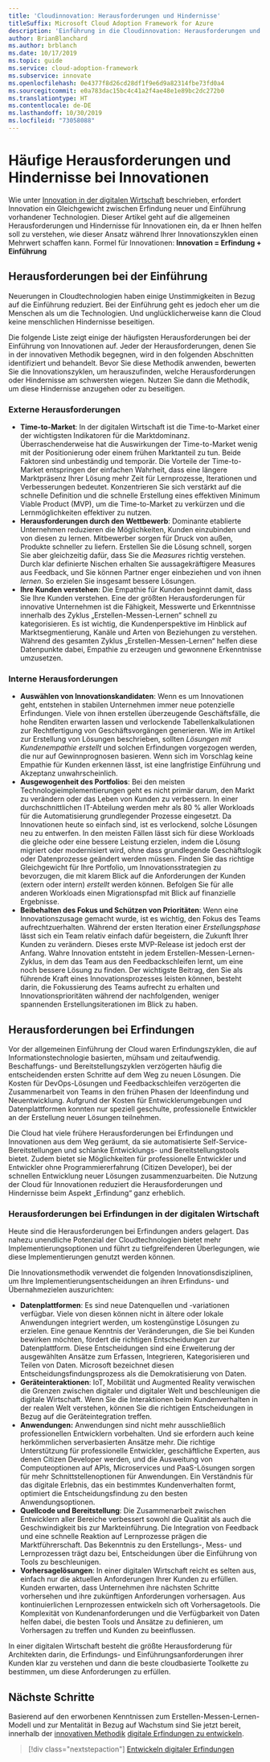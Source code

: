 ```yaml
---
title: 'Cloudinnovation: Herausforderungen und Hindernisse'
titleSuffix: Microsoft Cloud Adoption Framework for Azure
description: 'Einführung in die Cloudinnovation: Herausforderungen und Hindernisse'
author: BrianBlanchard
ms.author: brblanch
ms.date: 10/17/2019
ms.topic: guide
ms.service: cloud-adoption-framework
ms.subservice: innovate
ms.openlocfilehash: 0e4377f8d26cd28df1f9e6d9a82314fbe73fd0a4
ms.sourcegitcommit: e0a783dac15bc4c41a2f4ae48e1e89bc2dc272b0
ms.translationtype: HT
ms.contentlocale: de-DE
ms.lasthandoff: 10/30/2019
ms.locfileid: "73058088"
---
```

# <a name="common-blockers-and-challenges-to-innovation"></a>Häufige Herausforderungen und Hindernisse bei Innovationen

Wie unter [Innovation in der digitalen Wirtschaft](./index.md) beschrieben, erfordert Innovation ein Gleichgewicht zwischen Erfindung neuer und Einführung vorhandener Technologien. Dieser Artikel geht auf die allgemeinen Herausforderungen und Hindernisse für Innovationen ein, da er Ihnen helfen soll zu verstehen, wie dieser Ansatz während Ihrer Innovationszyklen einen Mehrwert schaffen kann. Formel für Innovationen: **Innovation = Erfindung + Einführung**

## <a name="adoption-challenges"></a>Herausforderungen bei der Einführung

Neuerungen in Cloudtechnologien haben einige Unstimmigkeiten in Bezug auf die Einführung reduziert. Bei der Einführung geht es jedoch eher um die Menschen als um die Technologien. Und unglücklicherweise kann die Cloud keine menschlichen Hindernisse beseitigen.

Die folgende Liste zeigt einige der häufigsten Herausforderungen bei der Einführung von Innovationen auf. Jeder der Herausforderungen, denen Sie in der innovativen Methodik begegnen, wird in den folgenden Abschnitten identifiziert und behandelt. Bevor Sie diese Methodik anwenden, bewerten Sie die Innovationszyklen, um herauszufinden, welche Herausforderungen oder Hindernisse am schwersten wiegen. Nutzen Sie dann die Methodik, um diese Hindernisse anzugehen oder zu beseitigen.

### <a name="external-challenges"></a>Externe Herausforderungen

- **Time-to-Market**: In der digitalen Wirtschaft ist die Time-to-Market einer der wichtigsten Indikatoren für die Marktdominanz. Überraschenderweise hat die Auswirkungen der Time-to-Market wenig mit der Positionierung oder einem frühen Marktanteil zu tun. Beide Faktoren sind unbeständig und temporär. Die Vorteile der Time-to-Market entspringen der einfachen Wahrheit, dass eine längere Marktpräsenz Ihrer Lösung mehr Zeit für Lernprozesse, Iterationen und Verbesserungen bedeutet. Konzentrieren Sie sich verstärkt auf die schnelle Definition und die schnelle Erstellung eines effektiven Minimum Viable Product (MVP), um die Time-to-Market zu verkürzen und die Lernmöglichkeiten effektiver zu nutzen.
- **Herausforderungen durch den Wettbewerb**: Dominante etablierte Unternehmen reduzieren die Möglichkeiten, Kunden einzubinden und von diesen zu lernen. Mitbewerber sorgen für Druck von außen, Produkte schneller zu liefern. Erstellen Sie die Lösung schnell, sorgen Sie aber gleichzeitig dafür, dass Sie die _Measures_ richtig verstehen. Durch klar definierte Nischen erhalten Sie aussagekräftigere Measures aus Feedback, und Sie können Partner enger einbeziehen und von ihnen _lernen_. So erzielen Sie insgesamt bessere Lösungen.
- **Ihre Kunden verstehen**: Die Empathie für Kunden beginnt damit, dass Sie Ihre Kunden verstehen. Eine der größten Herausforderungen für innovative Unternehmen ist die Fähigkeit, Messwerte und Erkenntnisse innerhalb des Zyklus „Erstellen-Messen-Lernen“ schnell zu kategorisieren. Es ist wichtig, die Kundenperspektive im Hinblick auf Marktsegmentierung, Kanäle und Arten von Beziehungen zu verstehen. Während des gesamten Zyklus „Erstellen-Messen-Lernen“ helfen diese Datenpunkte dabei, Empathie zu erzeugen und gewonnene Erkenntnisse umzusetzen.

### <a name="internal-challenges"></a>Interne Herausforderungen

- **Auswählen von Innovationskandidaten**: Wenn es um Innovationen geht, entstehen in stabilen Unternehmen immer neue potenzielle Erfindungen. Viele von ihnen erstellen überzeugende Geschäftsfälle, die hohe Renditen erwarten lassen und verlockende Tabellenkalkulationen zur Rechtfertigung von Geschäftsvorgängen generieren. Wie im Artikel zur Erstellung von Lösungen beschrieben, sollten *Lösungen mit Kundenempathie erstellt* und solchen Erfindungen vorgezogen werden, die nur auf Gewinnprognosen basieren. Wenn sich im Vorschlag keine Empathie für Kunden erkennen lässt, ist eine langfristige Einführung und Akzeptanz unwahrscheinlich.
- **Ausgewogenheit des Portfolios**: Bei den meisten Technologieimplementierungen geht es nicht primär darum, den Markt zu verändern oder das Leben von Kunden zu verbessern. In einer durchschnittlichen IT-Abteilung werden mehr als 80 % aller Workloads für die Automatisierung grundlegender Prozesse eingesetzt. Da Innovationen heute so einfach sind, ist es verlockend, solche Lösungen neu zu entwerfen. In den meisten Fällen lässt sich für diese Workloads die gleiche oder eine bessere Leistung erzielen, indem die Lösung migriert oder modernisiert wird, ohne dass grundlegende Geschäftslogik oder Datenprozesse geändert werden müssen. Finden Sie das richtige Gleichgewicht für Ihre Portfolio, um Innovationsstrategien zu bevorzugen, die mit klarem Blick auf die Anforderungen der Kunden (extern oder intern) _erstellt_ werden können. Befolgen Sie für alle anderen Workloads einen Migrationspfad mit Blick auf finanzielle Ergebnisse.
- **Beibehalten des Fokus und Schützen von Prioritäten**: Wenn eine Innovationszusage gemacht wurde, ist es wichtig, den Fokus des Teams aufrechtzuerhalten. Während der ersten Iteration einer *Erstellungsphase* lässt sich ein Team relativ einfach dafür begeistern, die Zukunft Ihrer Kunden zu verändern. Dieses erste MVP-Release ist jedoch erst der Anfang. Wahre Innovation entsteht in jedem Erstellen-Messen-Lernen-Zyklus, in dem das Team aus den Feedbackschleifen lernt, um eine noch bessere Lösung zu finden. Der wichtigste Beitrag, den Sie als führende Kraft eines Innovationsprozesses leisten können, besteht darin, die Fokussierung des Teams aufrecht zu erhalten und Innovationsprioritäten während der nachfolgenden, weniger spannenden Erstellungsiterationen im Blick zu haben.

## <a name="invention-challenges"></a>Herausforderungen bei Erfindungen

Vor der allgemeinen Einführung der Cloud waren Erfindungszyklen, die auf Informationstechnologie basierten, mühsam und zeitaufwendig. Beschaffungs- und Bereitstellungszyklen verzögerten häufig die entscheidenden ersten Schritte auf dem Weg zu neuen Lösungen. Die Kosten für DevOps-Lösungen und Feedbackschleifen verzögerten die Zusammenarbeit von Teams in den frühen Phasen der Ideenfindung und Neuentwicklung. Aufgrund der Kosten für Entwicklerumgebungen und Datenplattformen konnten nur speziell geschulte, professionelle Entwickler an der Erstellung neuer Lösungen teilnehmen.

Die Cloud hat viele frühere Herausforderungen bei Erfindungen und Innovationen aus dem Weg geräumt, da sie automatisierte Self-Service-Bereitstellungen und schlanke Entwicklungs- und Bereitstellungstools bietet. Zudem bietet sie Möglichkeiten für professionelle Entwickler und Entwickler ohne Programmiererfahrung (Citizen Developer), bei der schnellen Entwicklung neuer Lösungen zusammenzuarbeiten. Die Nutzung der Cloud für Innovationen reduziert die Herausforderungen und Hindernisse beim Aspekt „Erfindung“ ganz erheblich.

### <a name="invention-challenges-in-a-digital-economy"></a>Herausforderungen bei Erfindungen in der digitalen Wirtschaft

Heute sind die Herausforderungen bei Erfindungen anders gelagert. Das nahezu unendliche Potenzial der Cloudtechnologien bietet mehr Implementierungsoptionen und führt zu tiefgreifenderen Überlegungen, wie diese Implementierungen genutzt werden können.

Die Innovationsmethodik verwendet die folgenden Innovationsdisziplinen, um Ihre Implementierungsentscheidungen an ihren Erfinduns- und Übernahmezielen auszurichten:

- **Datenplattformen**: Es sind neue Datenquellen und -variationen verfügbar. Viele von diesen können nicht in ältere oder lokale Anwendungen integriert werden, um kostengünstige Lösungen zu erzielen. Eine genaue Kenntnis der Veränderungen, die Sie bei Kunden bewirken möchten, fördert die richtigen Entscheidungen zur Datenplattform. Diese Entscheidungen sind eine Erweiterung der ausgewählten Ansätze zum Erfassen, Integrieren, Kategorisieren und Teilen von Daten. Microsoft bezeichnet diesen Entscheidungsfindungsprozess als die Demokratisierung von Daten.
- **Geräteinteraktionen**: IoT, Mobilität und Augmented Reality verwischen die Grenzen zwischen digitaler und digitaler Welt und beschleunigen die digitale Wirtschaft. Wenn Sie die Interaktionen beim Kundenverhalten in der realen Welt verstehen, können Sie die richtigen Entscheidungen in Bezug auf die Geräteintegration treffen.
- **Anwendungen:** Anwendungen sind nicht mehr ausschließlich professionellen Entwicklern vorbehalten. Und sie erfordern auch keine herkömmlichen serverbasierten Ansätze mehr. Die richtige Unterstützung für professionelle Entwickler, geschäftliche Experten, aus denen Citizen Developer werden, und die Ausweitung von Computeoptionen auf APIs, Microservices und PaaS-Lösungen sorgen für mehr Schnittstellenoptionen für Anwendungen. Ein Verständnis für das digitale Erlebnis, das ein bestimmtes Kundenverhalten formt, optimiert die Entscheidungsfindung zu den besten Anwendungsoptionen.
- **Quellcode und Bereitstellung**: Die Zusammenarbeit zwischen Entwicklern aller Bereiche verbessert sowohl die Qualität als auch die Geschwindigkeit bis zur Markteinführung. Die Integration von Feedback und eine schnelle Reaktion auf Lernprozesse prägen die Marktführerschaft. Das Bekenntnis zu den Erstellungs-, Mess- und Lernprozessen trägt dazu bei, Entscheidungen über die Einführung von Tools zu beschleunigen.
- **Vorhersagelösungen**: In einer digitalen Wirtschaft reicht es selten aus, einfach nur die aktuellen Anforderungen Ihrer Kunden zu erfüllen. Kunden erwarten, dass Unternehmen ihre nächsten Schritte vorhersehen und ihre zukünftigen Anforderungen vorhersagen. Aus kontinuierlichen Lernprozessen entwickeln sich oft Vorhersagetools. Die Komplexität von Kundenanforderungen und die Verfügbarkeit von Daten helfen dabei, die besten Tools und Ansätze zu definieren, um Vorhersagen zu treffen und Kunden zu beeinflussen.

In einer digitalen Wirtschaft besteht die größte Herausforderung für Architekten darin, die Erfindungs- und Einführungsanforderungen ihrer Kunden klar zu verstehen und dann die beste cloudbasierte Toolkette zu bestimmen, um diese Anforderungen zu erfüllen.

## <a name="next-steps"></a>Nächste Schritte

Basierend auf den erworbenen Kenntnissen zum Erstellen-Messen-Lernen-Modell und zur Mentalität in Bezug auf Wachstum sind Sie jetzt bereit, innerhalb der [innovativen Methodik](./index.md) [digitale Erfindungen zu entwickeln](./invention.md).

> [!div class="nextstepaction"]
> [Entwickeln digitaler Erfindungen](./invention.md)
